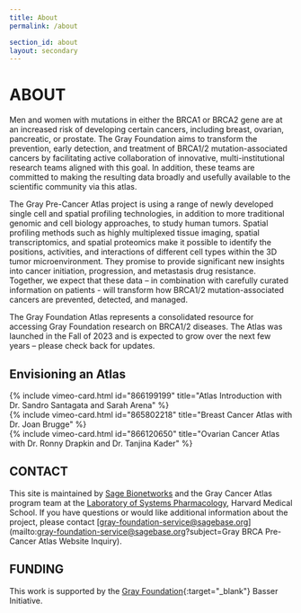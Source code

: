 ```yaml
---
title: About
permalink: /about

section_id: about
layout: secondary
---
```

# ABOUT

Men and women with mutations in either the BRCA1 or BRCA2 gene are at an increased risk of developing certain cancers, including breast, ovarian, pancreatic, or prostate. The Gray Foundation aims to transform the prevention, early detection, and treatment of BRCA1/2 mutation-associated cancers by facilitating active collaboration of innovative, multi-institutional research teams aligned with this goal. In addition, these teams are committed to making the resulting data broadly and usefully available to the scientific community via this atlas.

The Gray Pre-Cancer Atlas project is using a range of newly developed single cell and spatial profiling technologies, in addition to more traditional genomic and cell biology approaches, to study human tumors. Spatial profiling methods such as highly multiplexed tissue imaging, spatial transcriptomics, and spatial proteomics make it possible to identify the positions, activities, and interactions of different cell types within the 3D tumor microenvironment. They promise to provide significant new insights into cancer initiation, progression, and metastasis drug resistance. Together, we expect that these data – in combination with carefully curated information on patients - will transform how BRCA1/2 mutation-associated cancers are prevented, detected, and managed.  

The Gray Foundation Atlas represents a consolidated resource for accessing Gray Foundation research on BRCA1/2 diseases. The Atlas was launched in the Fall of 2023 and is expected to grow over the next few years – please check back for updates.

## Envisioning an Atlas

<div class="row mb-4">
  <div class="col-md-6 mb-4">
    {% include vimeo-card.html id="866199199" title="Atlas Introduction with Dr. Sandro Santagata and Sarah Arena" %}
  </div>
  <div class="col-md-6 mb-4">
    {% include vimeo-card.html id="865802218" title="Breast Cancer Atlas with Dr. Joan Brugge" %}
  </div>
  <div class="col-md-6 mb-4">
    {% include vimeo-card.html id="866120650" title="Ovarian Cancer Atlas with Dr. Ronny Drapkin and Dr. Tanjina Kader" %}
  </div>
</div>


## CONTACT
This site is maintained by [Sage Bionetworks](https://sagebionetworks.org/) and the Gray Cancer Atlas program team at the [Laboratory of Systems Pharmacology](https://labsyspharm.org/), Harvard Medical School. If you have questions or would like additional information about the project, please contact [gray-foundation-service@sagebase.org](mailto:gray-foundation-service@sagebase.org?subject=Gray BRCA Pre-Cancer Atlas Website Inquiry).

## FUNDING
This work is supported by the [Gray Foundation](https://grayfoundation.org/){:target="_blank"} Basser Initiative.
